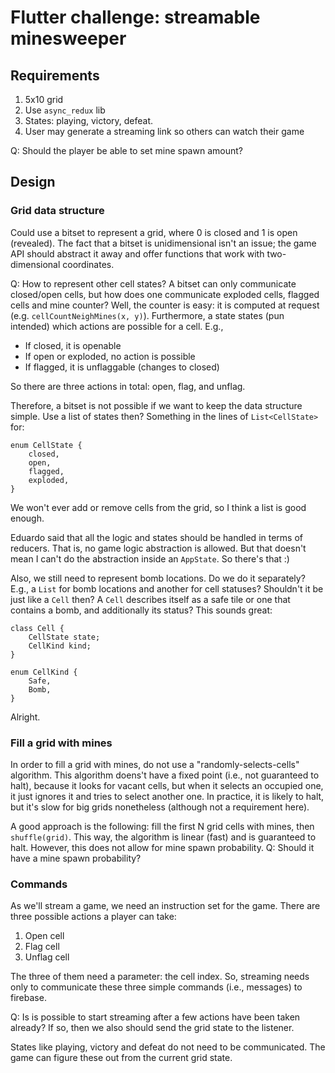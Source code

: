 # Flutter challenge: streamable minesweeper

## Requirements

1. 5x10 grid
2. Use `async_redux` lib
3. States: playing, victory, defeat.
4. User may generate a streaming link so others can watch their game

Q: Should the player be able to set mine spawn amount?

## Design

### Grid data structure

Could use a bitset to represent a grid, where 0 is closed and 1 is open (revealed).
The fact that a bitset is unidimensional isn't an issue; the game API should abstract it away and offer functions that work with two-dimensional coordinates.

Q: How to represent other cell states?
A bitset can only communicate closed/open cells, but how does one communicate exploded cells, flagged cells and mine counter?
Well, the counter is easy: it is computed at request (e.g. `cellCountNeighMines(x, y)`).
Furthermore, a state states (pun intended) which actions are possible for a cell.
E.g.,

* If closed, it is openable
* If open or exploded, no action is possible
* If flagged, it is unflaggable (changes to closed)

So there are three actions in total: open, flag, and unflag.

Therefore, a bitset is not possible if we want to keep the data structure simple.
Use a list of states then? Something in the lines of `List<CellState>` for:

    enum CellState {
        closed,
        open,
        flagged,
        exploded,
    }

We won't ever add or remove cells from the grid, so I think a list is good enough.

Eduardo said that all the logic and states should be handled in terms of reducers.
That is, no game logic abstraction is allowed.
But that doesn't mean I can't do the abstraction inside an `AppState`.
So there's that :)

Also, we still need to represent bomb locations.
Do we do it separately?
E.g., a `List` for bomb locations and another for cell statuses?
Shouldn't it be just like a `Cell` then?
A `Cell` describes itself as a safe tile or one that contains a bomb, and additionally its status?
This sounds great:

    class Cell {
        CellState state;
        CellKind kind;
    }

    enum CellKind {
        Safe,
        Bomb,
    }

Alright.

### Fill a grid with mines

In order to fill a grid with mines, do not use a "randomly-selects-cells" algorithm.
This algorithm doens't have a fixed point (i.e., not guaranteed to halt), because it looks for vacant cells, but when it selects an occupied one, it just ignores it and tries to select another one.
In practice, it is likely to halt, but it's slow for big grids nonetheless (although not a requirement here).

A good approach is the following: fill the first N grid cells with mines, then `shuffle(grid)`.
This way, the algorithm is linear (fast) and is guaranteed to halt.
However, this does not allow for mine spawn probability.
Q: Should it have a mine spawn probability?

### Commands

As we'll stream a game, we need an instruction set for the game.
There are three possible actions a player can take:

1. Open cell
2. Flag cell
3. Unflag cell

The three of them need a parameter: the cell index.
So, streaming needs only to communicate these three simple commands (i.e., messages) to firebase.

Q: Is is possible to start streaming after a few actions have been taken already?
If so, then we also should send the grid state to the listener.

States like playing, victory and defeat do not need to be communicated.
The game can figure these out from the current grid state.
